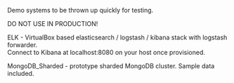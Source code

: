 Demo systems to be thrown up quickly for testing.  
  
DO NOT USE IN PRODUCTION!  
  
ELK - VirtualBox based elasticsearch / logstash / kibana stack with logstash forwarder.  
Connect to Kibana at localhost:8080 on your host once provisioned.  
  
MongoDB_Sharded - prototype sharded MongoDB cluster. Sample data included.  
